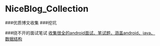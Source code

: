 # NiceBlog_Collection
###优质博文收集
###挖坑

###绕不开的面试笔试
[收集很全的android面试、笔试题，涵盖android、java、数据结构](https://github.com/Mr-YangCheng/ForAndroidInterview)
